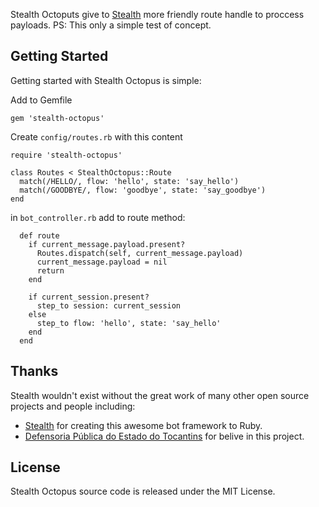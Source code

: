 Stealth Octoputs give to [Stealth](https://hellostealth.com) more friendly route handle to proccess payloads.
PS: This only a simple test of concept.

## Getting Started

Getting started with Stealth Octopus is simple:


Add to Gemfile

```
gem 'stealth-octopus'
```


Create `config/routes.rb` with this content

```
require 'stealth-octopus'

class Routes < StealthOctopus::Route
  match(/HELLO/, flow: 'hello', state: 'say_hello')
  match(/GOODBYE/, flow: 'goodbye', state: 'say_goodbye')
end
```

in `bot_controller.rb` add to route method:

```
  def route
    if current_message.payload.present?
      Routes.dispatch(self, current_message.payload)
      current_message.payload = nil
      return
    end

    if current_session.present?
      step_to session: current_session
    else
      step_to flow: 'hello', state: 'say_hello'
    end
  end
```


## Thanks

Stealth wouldn't exist without the great work of many other open source projects and people including:

* [Stealth](https://hellostealth.com) for creating this awesome bot framework to Ruby.
* [Defensoria Pública do Estado do Tocantins](http://www.defensoria.to.def.br) for belive in this project.

## License

Stealth Octopus source code is released under the MIT License.

